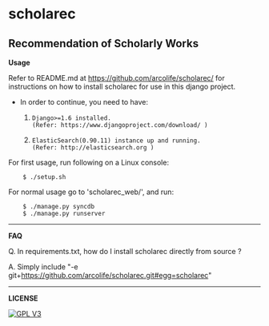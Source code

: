 scholarec
=========
Recommendation of Scholarly Works 
---------------------------------

**Usage**

Refer to README.md at https://github.com/arcolife/scholarec/ for instructions 
on how to install scholarec for use in this django project.

* In order to continue, you need to have:
    
    1.     Django>=1.6 installed.
    	   (Refer: https://www.djangoproject.com/download/ )
    2.	   ElasticSearch(0.90.11) instance up and running. 
    	   (Refer: http://elasticsearch.org )

For first usage, run following on a Linux console:
``` 
    $ ./setup.sh
```

For normal usage go to 'scholarec_web/', and run:
```
    $ ./manage.py syncdb
    $ ./manage.py runserver
```

***

**FAQ**

Q. In requirements.txt, how do I install scholarec directly from source ?

A. Simply include "-e git+https://github.com/arcolife/scholarec.git#egg=scholarec"

***

**LICENSE**

[![GPL V3](http://www.gnu.org/graphics/gplv3-127x51.png)](http://www.gnu.org/licenses/gpl-3.0-standalone.html)